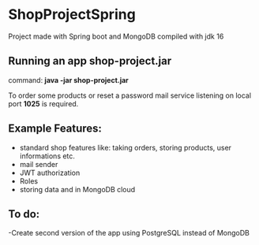 # ShopProjectSpring
Project made with Spring boot and MongoDB compiled with jdk 16

## Running an app shop-project.jar
command: **java -jar shop-project.jar**

To order some products or reset a password mail service listening on local port **1025** is required.

## Example Features:
- standard shop features like: taking orders, storing products, user informations etc. 
- mail sender
- JWT authorization
- Roles
- storing data and in MongoDB cloud

## To do:
-Create second version of the app using PostgreSQL instead of MongoDB
